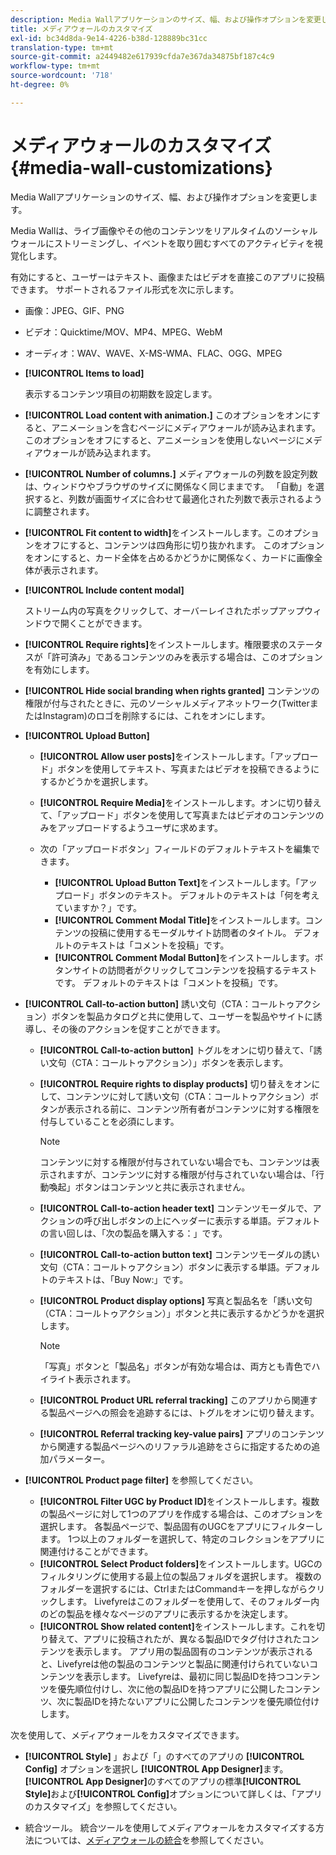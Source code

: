 ```yaml
---
description: Media Wallアプリケーションのサイズ、幅、および操作オプションを変更します。
title: メディアウォールのカスタマイズ
exl-id: bc34d8da-9e14-4226-b38d-128889bc31cc
translation-type: tm+mt
source-git-commit: a2449482e617939cfda7e367da34875bf187c4c9
workflow-type: tm+mt
source-wordcount: '718'
ht-degree: 0%

---
```


# メディアウォールのカスタマイズ{#media-wall-customizations}

Media Wallアプリケーションのサイズ、幅、および操作オプションを変更します。



Media Wallは、ライブ画像やその他のコンテンツをリアルタイムのソーシャルウォールにストリーミングし、イベントを取り囲むすべてのアクティビティを視覚化します。

有効にすると、ユーザーはテキスト、画像またはビデオを直接このアプリに投稿できます。 サポートされるファイル形式を次に示します。

* 画像：JPEG、GIF、PNG
* ビデオ：Quicktime/MOV、MP4、MPEG、WebM
* オーディオ：WAV、WAVE、X-MS-WMA、FLAC、OGG、MPEG

* **[!UICONTROL Items to load]**

   表示するコンテンツ項目の初期数を設定します。

* **[!UICONTROL Load content with animation.]** このオプションをオンにすると、アニメーションを含むページにメディアウォールが読み込まれます。このオプションをオフにすると、アニメーションを使用しないページにメディアウォールが読み込まれます。
* **[!UICONTROL Number of columns.]** メディアウォールの列数を設定列数は、ウィンドウやブラウザのサイズに関係なく同じままです。 「自動」を選択すると、列数が画面サイズに合わせて最適化された列数で表示されるように調整されます。
* **[!UICONTROL Fit content to width]**&#x200B;をインストールします。このオプションをオフにすると、コンテンツは四角形に切り抜かれます。 このオプションをオンにすると、カード全体を占めるかどうかに関係なく、カードに画像全体が表示されます。
* **[!UICONTROL Include content modal]**

   ストリーム内の写真をクリックして、オーバーレイされたポップアップウィンドウで開くことができます。

* **[!UICONTROL Require rights]**&#x200B;をインストールします。権限要求のステータスが「許可済み」であるコンテンツのみを表示する場合は、このオプションを有効にします。
* **[!UICONTROL Hide social branding when rights granted]** コンテンツの権限が付与されたときに、元のソーシャルメディアネットワーク(TwitterまたはInstagram)のロゴを削除するには、これをオンにします。

* **[!UICONTROL Upload Button]**

   * **[!UICONTROL Allow user posts]**&#x200B;をインストールします。「アップロード」ボタンを使用してテキスト、写真またはビデオを投稿できるようにするかどうかを選択します。
   * **[!UICONTROL Require Media]**&#x200B;をインストールします。オンに切り替えて、「アップロード」ボタンを使用して写真またはビデオのコンテンツのみをアップロードするようユーザに求めます。
   * 次の「アップロードボタン」フィールドのデフォルトテキストを編集できます。

      * **[!UICONTROL Upload Button Text]**&#x200B;をインストールします。「アップロード」ボタンのテキスト。 デフォルトのテキストは「何を考えていますか？」です。
      * **[!UICONTROL Comment Modal Title]**&#x200B;をインストールします。コンテンツの投稿に使用するモーダルサイト訪問者のタイトル。 デフォルトのテキストは「コメントを投稿」です。
      * **[!UICONTROL Comment Modal Button]**&#x200B;をインストールします。ボタンサイトの訪問者がクリックしてコンテンツを投稿するテキストです。 デフォルトのテキストは「コメントを投稿」です。

* **[!UICONTROL Call-to-action button]** 誘い文句（CTA：コールトゥアクション）ボタンを製品カタログと共に使用して、ユーザーを製品やサイトに誘導し、その後のアクションを促すことができます。

   * **[!UICONTROL Call-to-action button]** トグルをオンに切り替えて、「誘い文句（CTA：コールトゥアクション）」ボタンを表示します。
   * **[!UICONTROL Require rights to display products]** 切り替えをオンにして、コンテンツに対して誘い文句（CTA：コールトゥアクション）ボタンが表示される前に、コンテンツ所有者がコンテンツに対する権限を付与していることを必須にします。

      >[!NOTE]
      >
      >コンテンツに対する権限が付与されていない場合でも、コンテンツは表示されますが、コンテンツに対する権限が付与されていない場合は、「行動喚起」ボタンはコンテンツと共に表示されません。

   * **[!UICONTROL Call-to-action header text]** コンテンツモーダルで、アクションの呼び出しボタンの上にヘッダーに表示する単語。デフォルトの言い回しは、「次の製品を購入する：」です。
   * **[!UICONTROL Call-to-action button text]** コンテンツモーダルの誘い文句（CTA：コールトゥアクション）ボタンに表示する単語。デフォルトのテキストは、「Buy Now:」です。
   * **[!UICONTROL Product display options]** 写真と製品名を「誘い文句（CTA：コールトゥアクション）」ボタンと共に表示するかどうかを選択します。

      >[!NOTE]
      >
      >「写真」ボタンと「製品名」ボタンが有効な場合は、両方とも青色でハイライト表示されます。

   * **[!UICONTROL Product URL referral tracking]** このアプリから関連する製品ページへの照会を追跡するには、トグルをオンに切り替えます。
   * **[!UICONTROL Referral tracking key-value pairs]** アプリのコンテンツから関連する製品ページへのリファラル追跡をさらに指定するための追加パラメーター。

* **[!UICONTROL Product page filter]** を参照してください。
   * **[!UICONTROL Filter UGC by Product ID]**&#x200B;をインストールします。複数の製品ページに対して1つのアプリを作成する場合は、このオプションを選択します。 各製品ページで、製品固有のUGCをアプリにフィルターします。 1つ以上のフォルダーを選択して、特定のコレクションをアプリに関連付けることができます。
   * **[!UICONTROL Select Product folders]**&#x200B;をインストールします。UGCのフィルタリングに使用する最上位の製品フォルダを選択します。 複数のフォルダーを選択するには、CtrlまたはCommandキーを押しながらクリックします。 Livefyreはこのフォルダーを使用して、そのフォルダー内のどの製品を様々なページのアプリに表示するかを決定します。
   * **[!UICONTROL Show related content]**&#x200B;をインストールします。これを切り替えて、アプリに投稿されたが、異なる製品IDでタグ付けされたコンテンツを表示します。 アプリ用の製品固有のコンテンツが表示されると、Livefyreは他の製品のコンテンツと製品に関連付けられていないコンテンツを表示します。 Livefyreは、最初に同じ製品IDを持つコンテンツを優先順位付けし、次に他の製品IDを持つアプリに公開したコンテンツ、次に製品IDを持たないアプリに公開したコンテンツを優先順位付けします。

次を使用して、メディアウォールをカスタマイズできます。

* **[!UICONTROL Style]** 」および「」のすべてのアプリの **[!UICONTROL Config]** オプションを選択し **[!UICONTROL App Designer]**&#x200B;ます。**[!UICONTROL App Designer]**&#x200B;のすべてのアプリの標準&#x200B;**[!UICONTROL Style]**&#x200B;および&#x200B;**[!UICONTROL Config]**&#x200B;オプションについて詳しくは、「アプリのカスタマイズ」を参照してください。

* 統合ツール。 統合ツールを使用してメディアウォールをカスタマイズする方法については、[メディアウォールの統合](/help/implementation/c-app-integrations/c-media-wall-integration.md)を参照してください。
